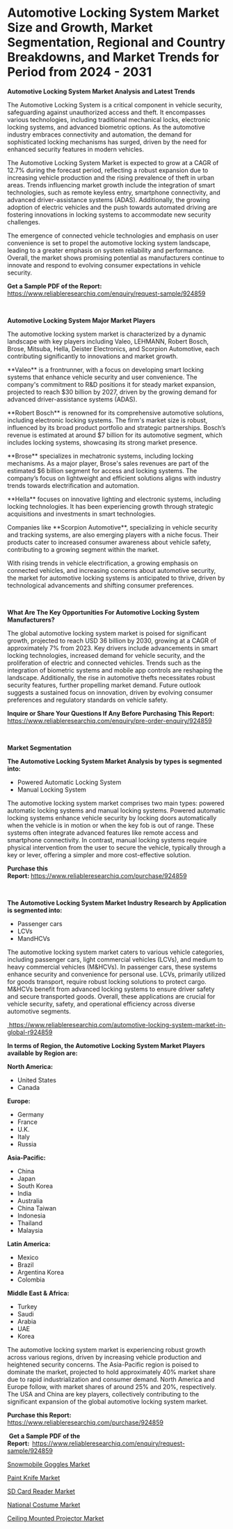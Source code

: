 <p><h1>Automotive Locking System Market Size and Growth, Market Segmentation, Regional and Country Breakdowns, and Market Trends for Period from 2024 -  2031</h1></p><p><strong>Automotive Locking System Market Analysis and Latest Trends</strong></p>
<p><p>The Automotive Locking System is a critical component in vehicle security, safeguarding against unauthorized access and theft. It encompasses various technologies, including traditional mechanical locks, electronic locking systems, and advanced biometric options. As the automotive industry embraces connectivity and automation, the demand for sophisticated locking mechanisms has surged, driven by the need for enhanced security features in modern vehicles.</p><p>The Automotive Locking System Market is expected to grow at a CAGR of 12.7% during the forecast period, reflecting a robust expansion due to increasing vehicle production and the rising prevalence of theft in urban areas. Trends influencing market growth include the integration of smart technologies, such as remote keyless entry, smartphone connectivity, and advanced driver-assistance systems (ADAS). Additionally, the growing adoption of electric vehicles and the push towards automated driving are fostering innovations in locking systems to accommodate new security challenges.</p><p>The emergence of connected vehicle technologies and emphasis on user convenience is set to propel the automotive locking system landscape, leading to a greater emphasis on system reliability and performance. Overall, the market shows promising potential as manufacturers continue to innovate and respond to evolving consumer expectations in vehicle security.</p></p>
<p><strong>Get a Sample PDF of the Report:&nbsp;</strong> <a href="https://www.reliableresearchiq.com/enquiry/request-sample/924859?utm_campaign=904&utm_medium=2&utm_source=Github&utm_content=ia&utm_term=16122024&utm_id=automotive-locking-system">https://www.reliableresearchiq.com/enquiry/request-sample/924859</a></p>
<p>&nbsp;</p>
<p><strong>Automotive Locking System Major Market Players</strong></p>
<p><p>The automotive locking system market is characterized by a dynamic landscape with key players including Valeo, LEHMANN, Robert Bosch, Brose, Mitsuba, Hella, Deister Electronics, and Scorpion Automotive, each contributing significantly to innovations and market growth.</p><p>**Valeo** is a frontrunner, with a focus on developing smart locking systems that enhance vehicle security and user convenience. The company's commitment to R&D positions it for steady market expansion, projected to reach $30 billion by 2027, driven by the growing demand for advanced driver-assistance systems (ADAS).</p><p>**Robert Bosch** is renowned for its comprehensive automotive solutions, including electronic locking systems. The firm's market size is robust, influenced by its broad product portfolio and strategic partnerships. Bosch’s revenue is estimated at around $7 billion for its automotive segment, which includes locking systems, showcasing its strong market presence.</p><p>**Brose** specializes in mechatronic systems, including locking mechanisms. As a major player, Brose's sales revenues are part of the estimated $6 billion segment for access and locking systems. The company’s focus on lightweight and efficient solutions aligns with industry trends towards electrification and automation.</p><p>**Hella** focuses on innovative lighting and electronic systems, including locking technologies. It has been experiencing growth through strategic acquisitions and investments in smart technologies.</p><p>Companies like **Scorpion Automotive**, specializing in vehicle security and tracking systems, are also emerging players with a niche focus. Their products cater to increased consumer awareness about vehicle safety, contributing to a growing segment within the market.</p><p>With rising trends in vehicle electrification, a growing emphasis on connected vehicles, and increasing concerns about automotive security, the market for automotive locking systems is anticipated to thrive, driven by technological advancements and shifting consumer preferences.</p></p>
<p>&nbsp;</p>
<p><strong>What Are The Key Opportunities For Automotive Locking System Manufacturers?</strong></p>
<p><p>The global automotive locking system market is poised for significant growth, projected to reach USD 36 billion by 2030, growing at a CAGR of approximately 7% from 2023. Key drivers include advancements in smart locking technologies, increased demand for vehicle security, and the proliferation of electric and connected vehicles. Trends such as the integration of biometric systems and mobile app controls are reshaping the landscape. Additionally, the rise in automotive thefts necessitates robust security features, further propelling market demand. Future outlook suggests a sustained focus on innovation, driven by evolving consumer preferences and regulatory standards on vehicle safety.</p></p>
<p><strong>Inquire or Share Your Questions If Any Before Purchasing This Report:</strong> <a href="https://www.reliableresearchiq.com/enquiry/pre-order-enquiry/924859?utm_campaign=904&utm_medium=2&utm_source=Github&utm_content=ia&utm_term=16122024&utm_id=automotive-locking-system">https://www.reliableresearchiq.com/enquiry/pre-order-enquiry/924859</a></p>
<p>&nbsp;</p>
<p><strong>Market Segmentation</strong></p>
<p><strong>The Automotive Locking System Market Analysis by types is segmented into:</strong></p>
<p><ul><li>Powered Automatic Locking System</li><li>Manual Locking System</li></ul></p>
<p><p>The automotive locking system market comprises two main types: powered automatic locking systems and manual locking systems. Powered automatic locking systems enhance vehicle security by locking doors automatically when the vehicle is in motion or when the key fob is out of range. These systems often integrate advanced features like remote access and smartphone connectivity. In contrast, manual locking systems require physical intervention from the user to secure the vehicle, typically through a key or lever, offering a simpler and more cost-effective solution.</p></p>
<p><strong>Purchase this Report:&nbsp;</strong><a href="https://www.reliableresearchiq.com/purchase/924859?utm_campaign=904&utm_medium=2&utm_source=Github&utm_content=ia&utm_term=16122024&utm_id=automotive-locking-system">https://www.reliableresearchiq.com/purchase/924859</a></p>
<p>&nbsp;</p>
<p><strong>The Automotive Locking System Market Industry Research by Application is segmented into:</strong></p>
<p><ul><li>Passenger cars</li><li>LCVs</li><li>MandHCVs</li></ul></p>
<p><p>The automotive locking system market caters to various vehicle categories, including passenger cars, light commercial vehicles (LCVs), and medium to heavy commercial vehicles (M&HCVs). In passenger cars, these systems enhance security and convenience for personal use. LCVs, primarily utilized for goods transport, require robust locking solutions to protect cargo. M&HCVs benefit from advanced locking systems to ensure driver safety and secure transported goods. Overall, these applications are crucial for vehicle security, safety, and operational efficiency across diverse automotive segments.</p></p>
<p><a href="https://www.reliableresearchiq.com/automotive-locking-system-market-in-global-r924859?utm_campaign=904&utm_medium=2&utm_source=Github&utm_content=ia&utm_term=16122024&utm_id=automotive-locking-system">&nbsp;https://www.reliableresearchiq.com/automotive-locking-system-market-in-global-r924859</a></p>
<p><strong>In terms of Region, the Automotive Locking System Market Players available by Region are:</strong></p>
<p>
    <p> <strong> North America: </strong>
        <ul>
            <li>United States</li>
            <li>Canada</li>
        </ul>
        </p> 
    <p> <strong> Europe: </strong>
        <ul>
            <li>Germany</li>
            <li>France</li>
            <li>U.K.</li>
            <li>Italy</li>
            <li>Russia</li>
        </ul>
        </p> 
    <p> <strong> Asia-Pacific: </strong>
        <ul>
            <li>China</li>
            <li>Japan</li>
            <li>South Korea</li>
            <li>India</li>
            <li>Australia</li>
            <li>China Taiwan</li>
            <li>Indonesia</li>
            <li>Thailand</li>
            <li>Malaysia</li>
        </ul>
        </p> 
    <p> <strong> Latin America: </strong>
        <ul>
            <li>Mexico</li>
            <li>Brazil</li>
            <li>Argentina Korea</li>
            <li>Colombia</li>
        </ul>
        </p> 
    <p> <strong> Middle East & Africa: </strong>
        <ul>
            <li>Turkey</li>
            <li>Saudi</li>
            <li>Arabia</li>
            <li>UAE</li>
            <li>Korea</li>
        </ul>
    </p>
    </p>
<p><p>The automotive locking system market is experiencing robust growth across various regions, driven by increasing vehicle production and heightened security concerns. The Asia-Pacific region is poised to dominate the market, projected to hold approximately 40% market share due to rapid industrialization and consumer demand. North America and Europe follow, with market shares of around 25% and 20%, respectively. The USA and China are key players, collectively contributing to the significant expansion of the global automotive locking system market.</p></p>
<p><strong>Purchase this Report: </strong><a href="https://www.reliableresearchiq.com/purchase/924859?utm_campaign=904&utm_medium=2&utm_source=Github&utm_content=ia&utm_term=16122024&utm_id=automotive-locking-system">https://www.reliableresearchiq.com/purchase/924859</a></p>
<p>&nbsp;<strong>Get a Sample PDF of the Report:&nbsp;&nbsp;</strong><a href="https://www.reliableresearchiq.com/enquiry/request-sample/924859?utm_campaign=904&utm_medium=2&utm_source=Github&utm_content=ia&utm_term=16122024&utm_id=automotive-locking-system">https://www.reliableresearchiq.com/enquiry/request-sample/924859</a></p>
<p><strong></strong></p>
<p><p><a href="https://www.linkedin.com/pulse/global-snowmobile-goggles-market-analysis-onmarkets-size-growth-67w4f?utm_campaign=904&utm_medium=2&utm_source=Github&utm_content=ia&utm_term=16122024&utm_id=automotive-locking-system">Snowmobile Goggles Market</a></p><p><a href="https://www.linkedin.com/pulse/comprehensive-paint-knife-market-overview-emerging-trends-regional-msrpf?utm_campaign=904&utm_medium=2&utm_source=Github&utm_content=ia&utm_term=16122024&utm_id=automotive-locking-system">Paint Knife Market</a></p><p><a href="https://www.linkedin.com/pulse/insightful-sd-card-reader-market-report-analyzing-industry-sov1c?utm_campaign=904&utm_medium=2&utm_source=Github&utm_content=ia&utm_term=16122024&utm_id=automotive-locking-system">SD Card Reader Market</a></p><p><a href="https://www.linkedin.com/pulse/national-costume-market-share-size-2024-2031-detailed-research-vgd8f?utm_campaign=904&utm_medium=2&utm_source=Github&utm_content=ia&utm_term=16122024&utm_id=automotive-locking-system">National Costume Market</a></p><p><a href="https://www.linkedin.com/pulse/significant-competition-expected-ceiling-mounted-projector-market-4edpf?utm_campaign=904&utm_medium=2&utm_source=Github&utm_content=ia&utm_term=16122024&utm_id=automotive-locking-system">Ceiling Mounted Projector Market</a></p></p>